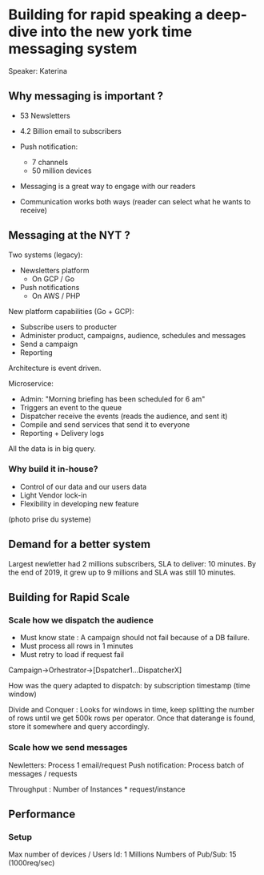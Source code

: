 # Building for rapid speaking a deep-dive into the new york time messaging system
Speaker: Katerina

## Why messaging is important ?
- 53 Newsletters
- 4.2 Billion email to subscribers
- Push notification:
    - 7 channels
    - 50 million devices

- Messaging is a great way to engage with our readers
- Communication works both ways (reader can select what he wants to receive)

## Messaging at the NYT ?
Two systems (legacy):
- Newsletters platform
    - On GCP / Go
- Push notifications
    - On AWS / PHP

New platform capabilities (Go + GCP):
- Subscribe users to producter
- Administer product, campaigns, audience, schedules and messages
- Send a campaign
- Reporting

Architecture is event driven.

Microservice:
- Admin: "Morning briefing has been scheduled for 6 am"
- Triggers an event to the queue
- Dispatcher receive the events (reads the audience, and sent it)
- Compile and send services that send it to everyone
- Reporting + Delivery logs

All the data is in big query.

### Why build it in-house?
- Control of our data and our users data
- Light Vendor lock-in
- Flexibility in developing new feature

(photo prise du systeme)
## Demand for a better system
Largest newletter had 2 millions subscribers, SLA to deliver: 10 minutes.
By the end of 2019, it grew up to 9 millions and SLA was still 10 minutes.

## Building for Rapid Scale
### Scale how we dispatch the audience
- Must know state : A campaign should not fail because of a DB failure.
- Must process all rows in 1 minutes
- Must retry to load if request fail

Campaign->Orhestrator->[Dspatcher1...DispatcherX]

How was the query adapted to dispatch: by subscription timestamp (time window)

Divide and Conquer : Looks for windows in time, keep splitting the number of rows until we get 500k rows per operator. Once that daterange is found, store it somewhere and query accordingly.

### Scale how we send messages
Newletters: Process 1 email/request
Push notification: Process batch of messages / requests

Throughput : Number of Instances * request/instance

## Performance
### Setup
Max number of devices / Users Id: 1 Millions
Numbers of Pub/Sub: 15 (1000req/sec)

